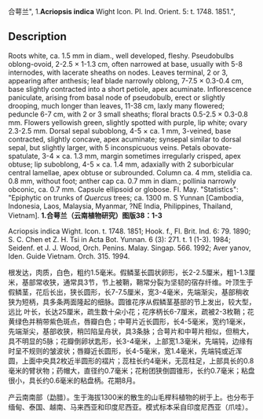 合萼兰",
1.**Acriopsis indica** Wight Icon. Pl. Ind. Orient. 5: t. 1748. 1851.",

## Description
Roots white, ca. 1.5 mm in diam., well developed, fleshy. Pseudobulbs oblong-ovoid, 2-2.5 × 1-1.3 cm, often narrowed at base, usually with 5-8 internodes, with lacerate sheaths on nodes. Leaves terminal, 2 or 3, appearing after anthesis; leaf blade narrowly oblong, 7-7.5 × 0.3-0.4 cm, base slightly contracted into a short petiole, apex acuminate. Inflorescence paniculate, arising from basal node of pseudobulb, erect or slightly drooping, much longer than leaves, 11-38 cm, laxly many flowered; peduncle 6-7 cm, with 2 or 3 small sheaths; floral bracts 0.5-2.5 × 0.3-0.8 mm. Flowers yellowish green, slightly spotted with purple, lip white; ovary 2.3-2.5 mm. Dorsal sepal suboblong, 4-5 × ca. 1 mm, 3-veined, base contracted, slightly concave, apex acuminate; synsepal similar to dorsal sepal, but slightly larger, with 5 inconspicuous veins. Petals obovate-spatulate, 3-4 × ca. 1.3 mm, margin sometimes irregularly crisped, apex obtuse; lip suboblong, 4-5 × ca. 1.4 mm, adaxially with 2 suborbicular central lamellae, apex obtuse or subrounded. Column ca. 4 mm, stelidia ca. 0.8 mm, without foot; anther cap ca. 0.7 mm in diam.; pollinia narrowly obconic, ca. 0.7 mm. Capsule ellipsoid or globose. Fl. May.
  "Statistics": "Epiphytic on trunks of *Quercus* trees; ca. 1300 m. S Yunnan [Cambodia, Indonesia, Laos, Malaysia, Myanmar, ?NE India, Philippines, Thailand, Vietnam].
**1.合萼兰（云南植物研究）图版38：1-3**

Acriopsis indica Wight. Icon. t. 1748. 1851; Hook. f., Fl. Brit. Ind. 6: 79. 1890; S. C. Chen et Z. H. Tsi in Acta Bot. Yunnan. 6 (3): 271. t. 1 (1-3). 1984; Seidenf. et J. J. Wood, Orch. Penins. Malay. Singap. 566. 1992; Aver yanov, Iden. Guide Vietnam. Orch. 315. 1994.

根发达，肉质，白色，粗约1.5毫米。假鳞茎长圆状卵形，长2-2.5厘米，粗1-1.3厘米，基部常收狭，通常具3节，节上被鞘，鞘常分裂为坚韧的宿存纤维。叶顶生于假鳞茎，花后长出，狭长圆形，长7-7.5厘米，宽3-4毫米，先端渐尖，基部稍收狭为短柄，具多条两面隆起的细脉。圆锥花序从假鳞茎基部的节上发出，较大型，远比 叶长，长达25厘米，疏生数十朵小花；花序柄长6-7厘米，疏被2-3枚鞘；花黄绿色并稍带紫色斑点，唇瓣白色；中萼片近长圆形，长4-5毫米，宽约1毫米，先端渐尖，基部收狭，稍凹陷呈舟状，具3条脉；合萼片和中萼片相似，但稍大，具不明显的5脉；花瓣倒卵状匙形，长3-4毫米，上部宽1.3毫米，先端钝，边缘有时呈不规则的皱波状；唇瓣近长圆形，长4-5毫米，宽1.4毫米，先端钝或近浑圆，上面中央具2枚近半圆形的褶片；蕊柱长约4毫米，无蕊柱足，上部具长的0.8毫米的臂状物；药帽大，直径约0.7毫米；花粉团狭倒圆锥形，长约0.7毫米；粘盘很小，具长约0.6毫米的粘盘柄。花期8月。

产云南南部（勐腊）。生于海拔1300米的散生的山毛榉科植物的树于上。也分布于缅甸、泰国、越南、马来西亚和印度尼西亚。模式标本采自印度尼西亚（爪哇）。

